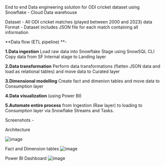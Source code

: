 End to end Data engineering solution for ODI cricket dataset using Snowflake - Cloud Data warehouse

Dataset - All ODI cricket matches (played between 2000 and 2023) data 
Format - Dataset includes JSON file for each match containing all information

**Data flow  (ETL pipeline) **- 

**1.Data ingestion**
Load raw data into Snowflake Stage using SnowSQL CLI
Copy data from SF Internal stage to Landing layer

**2.Data transformation**
Perform data transformations (flatten JSON data and load as relational tables) and move data to Curated layer

**3.Dimensional modelling** 
Create fact and dimenion tables and move data to Consumption layer

**4.Data visualization** (using Power BI)

**5.Automate entire process** from Ingestion (Raw layer) to loading to Consumption layer via Snowflake Streams and Tasks.

Screenshots - 

Architecture

![image](https://github.com/AniketRathod305/Cricket_Data_Engineering/assets/70813453/88233d18-ee42-49b1-8cc8-c9b8dcc43624)

Fact and Dimension tables
![image](https://github.com/AniketRathod305/Cricket_Data_Engineering/assets/70813453/95cd1ff8-2992-4675-8150-8ec3bb42572e)

Power BI Dashboard 
![image](https://github.com/AniketRathod305/Cricket_Data_Engineering/assets/70813453/3f8b618a-444b-409c-be08-067601a558ed)
